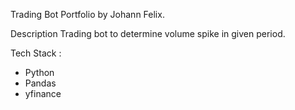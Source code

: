 Trading Bot Portfolio by Johann Felix.

Description
Trading bot to determine volume spike in given period.

Tech Stack :
- Python
- Pandas
- yfinance